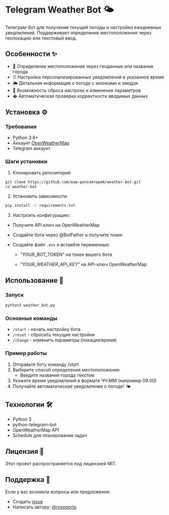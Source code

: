 # Telegram Weather Bot 🌤️

Телеграм-бот для получения текущей погоды и настройки ежедневных уведомлений. Поддерживает определение местоположения через геолокацию или текстовый ввод.

## Особенности ✨
- 📍 Определение местоположения через геоданные или название города
- ⏰ Настройка персонализированных уведомлений в указанное время
- 🌦️ Детальная информация о погоде с иконками и эмодзи
- 🔄 Возможность сброса настроек и изменения параметров
- �️ Автоматическая проверка корректности вводимых данных

## Установка ⚙️

### Требования
- Python 3.8+
- Аккаунт [OpenWeatherMap](https://openweathermap.org/api)
- Telegram аккаунт

### Шаги установки
1. Клонировать репозиторий:
```bash
git clone https://github.com/ваш-репозиторий/weather-bot.git
cd weather-bot
```

2. Установить зависимости:
```bash
pip install -r requirements.txt
```

3. Настроить конфигурацию:
- Получите API ключ на OpenWeatherMap

- Создайте бота через @BotFather и получите токен

- Создайте файл `.env` и вставбте переменные:

    - "YOUR_BOT_TOKEN" на токен вашего бота

    - "YOUR_WEATHER_API_KEY" на API-ключ OpenWeatherMap

## Использование 🚀

### Запуск

```bash
python3 weather_bot.py
```

### Основные команды
- `/start` - начать настройку бота
- `/reset` - сбросить текущие настройки
- `/change` - изменить параметры (локация/время)

### Пример работы
1. Отправьте боту команду /start
2. Выберите способ определения местоположения:
    - Введите название города текстом
3. Укажите время уведомлений в формате ЧЧ:ММ (например 09:00)
4. Получайте автоматические уведомления о погоде! 🌤️

## Технологии 🛠️
- Python 3
- python-telegram-bot
- OpenWeatherMap API
- Schedule для планирования задач

## Лицензия 📄
Этот проект распространяется под лицензией MIT. 

## Поддержка 💬
Если у вас возникли вопросы или предложения:

- Создать [issue](https://github.com/rosoporto/weather_bot/issues)
- Написать автору: [@rosoporto](https://t.me/rosoporto)
